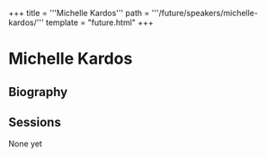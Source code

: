 +++
title = '''Michelle Kardos'''
path = '''/future/speakers/michelle-kardos/'''
template = "future.html"
+++

<h1>Michelle Kardos</h1>
<h2>Biography</h2>
<p></p>
<h2>Sessions</h2>
<p>None yet</p>

